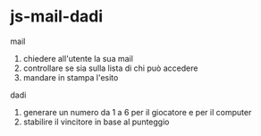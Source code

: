 # js-mail-dadi

mail

1. chiedere all'utente la sua mail
2. controllare se sia sulla lista di chi può accedere
3. mandare in stampa l'esito

dadi

1. generare un numero da 1 a 6 per il giocatore e per il computer
2. stabilire il vincitore in base al punteggio
